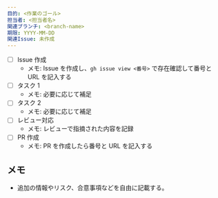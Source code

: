 ```yaml
---
目的: <作業のゴール>
担当者: <担当者名>
関連ブランチ: <branch-name>
期限: YYYY-MM-DD
関連Issue: 未作成
---
```


- [ ] Issue 作成
  - メモ: Issue を作成し、`gh issue view <番号>` で存在確認して番号と URL を記入する
- [ ] タスク 1
  - メモ: 必要に応じて補足
- [ ] タスク 2
  - メモ: 必要に応じて補足
- [ ] レビュー対応
  - メモ: レビューで指摘された内容を記録
- [ ] PR 作成
  - メモ: PR を作成したら番号と URL を記入する

## メモ
- 追加の情報やリスク、合意事項などを自由に記載する。
